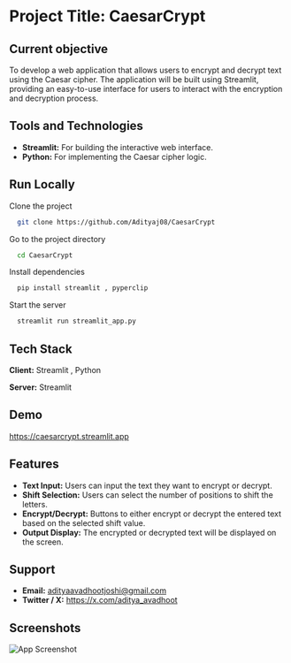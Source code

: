 # Project Title: CaesarCrypt

##  Current objective 
To develop a web application that allows users to encrypt and decrypt text using the Caesar cipher. The application will be built using Streamlit, providing an easy-to-use interface for users to interact with the encryption and decryption process.


## Tools and Technologies
- **Streamlit:** For building the interactive web interface.
- **Python:** For implementing the Caesar cipher logic.
## Run Locally

Clone the project

```bash
  git clone https://github.com/Adityaj08/CaesarCrypt
```

Go to the project directory

```bash
  cd CaesarCrypt
```

Install dependencies

```bash
  pip install streamlit , pyperclip
```

Start the server

```bash
  streamlit run streamlit_app.py
```


## Tech Stack

**Client:** Streamlit , Python

**Server:** Streamlit


## Demo

https://caesarcrypt.streamlit.app


## Features

- **Text Input:** Users can input the text they want to encrypt or decrypt.
-  **Shift Selection:** Users can select the number of positions to shift the letters.
- **Encrypt/Decrypt:** Buttons to either encrypt or decrypt the entered text based on the selected shift value.
- **Output Display:** The encrypted or decrypted text will be displayed on the screen.


## Support
 
- **Email:** adityaavadhootjoshi@gmail.com
- **Twitter / X:** https://x.com/aditya_avadhoot


## Screenshots

![App Screenshot](https://via.placeholder.com/468x300?text=App+Screenshot+Here)


